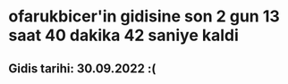 # ofarukbicer'in gidisine son 2 gun 13 saat 40 dakika 42 saniye kaldi

## Gidis tarihi: 30.09.2022 :(